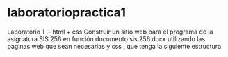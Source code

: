 # laboratoriopractica1
Laboratorio 1 .- html + css Construir un sitio web para el programa de la asignatura SIS 256  en función  documento sis 256.docx utilizando las paginas web que sean necesarias y css , que tenga la siguiente estructura
